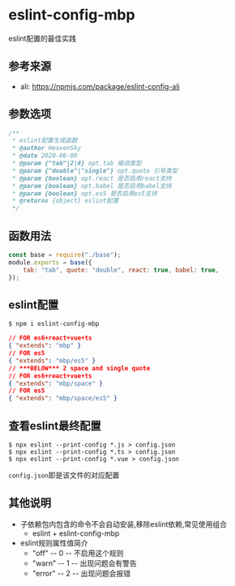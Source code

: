 # eslint-config-mbp
eslint配置的最佳实践

## 参考来源
* ali: https://npmjs.com/package/eslint-config-ali

## 参数选项
```js
/**
 * eslint配置生成函数
 * @author HeavenSky
 * @date 2020-06-09
 * @param {"tab"|2|4} opt.tab 缩进类型
 * @param {"double"|"single"} opt.quote 引号类型
 * @param {boolean} opt.react 是否启用react支持
 * @param {boolean} opt.babel 是否启用babel支持
 * @param {boolean} opt.es5 是否启用es5支持
 * @returns {object} eslint配置
 */
```

## 函数用法
```js
const base = require("./base");
module.exports = base({
	tab: "tab", quote: "double", react: true, babel: true,
});
```

## eslint配置
`$ npm i eslint-config-mbp`
```json
// FOR es6+react+vue+ts
{ "extends": "mbp" }
// FOR es5
{ "extends": "mbp/es5" }
// ***BELOW*** 2 space and single quote
// FOR es6+react+vue+ts
{ "extends": "mbp/space" }
// FOR es5
{ "extends": "mbp/space/es5" }
```

## 查看eslint最终配置
```
$ npx eslint --print-config *.js > config.json
$ npx eslint --print-config *.ts > config.json
$ npx eslint --print-config *.vue > config.json
```
`config.json`即是该文件的对应配置

## 其他说明
- 子依赖包内包含的命令不会自动安装,移除eslint依赖,常见使用组合
	- eslint + eslint-config-mbp
- eslint规则属性值简介
	- "off" -- 0 -- 不启用这个规则
	- "warn" -- 1 -- 出现问题会有警告
	- "error" -- 2 -- 出现问题会报错
